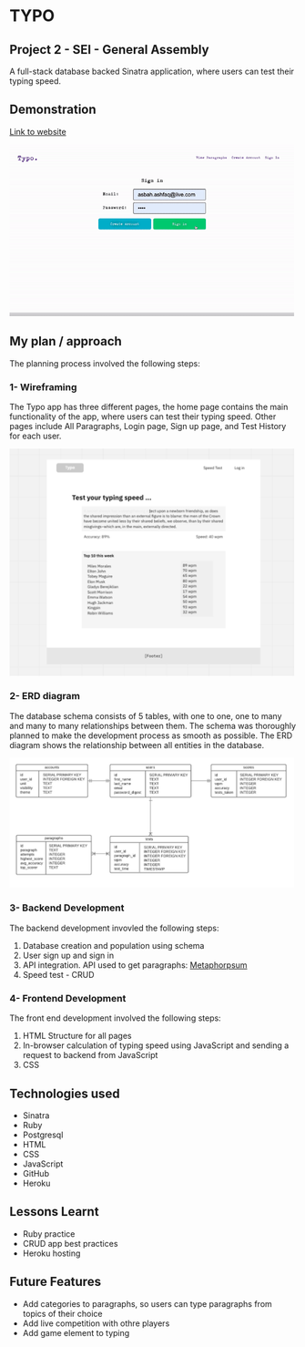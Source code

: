 # TYPO 
## Project 2 - SEI - General Assembly
A full-stack database backed Sinatra application, where users can test their typing speed.

## Demonstration
<a href="https://gentle-river-53271.herokuapp.com/">Link to website</a>

<p><img src="/demo/demo.gif" width='500px' style="text-align:center;"></p>

## My plan / approach
The planning process involved the following steps: 

### 1- Wireframing 
The Typo app has three different pages, the home page contains the main functionality of the app, where users can test their typing speed. Other pages include All Paragraphs, Login page, Sign up page, and Test History for each user.
<p><img src="/demo/wireframes.png" width='500px' style="text-align:center;"></p>

### 2- ERD diagram
The database schema consists of 5 tables, with one to one, one to many and many to many relationships between them. The schema was thoroughly planned to make the development process as smooth as possible. The ERD diagram shows the relationship between all entities in the database. 
<p><img src="/demo/erd_diagram.jpeg" width='500px' style="text-align:center;"></p>

### 3- Backend Development
The backend development invovled the following steps: 
<ol>
    <li>Database creation and population using schema </li>
    <li>User sign up and sign in</li>
    <li>API integration. API used to get paragraphs: <a href="http://metaphorpsum.com/">Metaphorpsum</a></li>
    <li>Speed test - CRUD </li>
</ol> 

### 4- Frontend Development
The front end development involved the following steps:
<ol>
    <li>HTML Structure for all pages</li>
    <li>In-browser calculation of typing speed using JavaScript and sending a request to backend from JavaScript</li>
    <li>CSS</li>
</ol> 

## Technologies used
<ul>
    <li>Sinatra</li>
    <li>Ruby</li>
    <li>Postgresql</li>
    <li>HTML</li>
    <li>CSS</li>
    <li>JavaScript</li>
    <li>GitHub</li>
    <li>Heroku</li>
</ul>

## Lessons Learnt
<ul>
    <li>Ruby practice</li>
    <li>CRUD app best practices</li>
    <li>Heroku hosting</li>
</ul>

## Future Features
<ul>
    <li>Add categories to paragraphs, so users can type paragraphs from topics of their choice</li>
    <li>Add live competition with othre players</li>
    <li>Add game element to typing</li>
</ul> 

